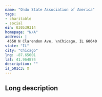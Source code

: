```yaml
---
name: "Ondo State Association of America"
tags:
- charitable
- social
ein: 030539314
homepage: "N/A"
address: |
 4550 N Clarendon Ave, \nChicago, IL 60640
state: "IL"
city: "Chicago"
lng: -87.65001
lat: 41.964874
description: ""
is_501c3: X
---
```


## Long description


